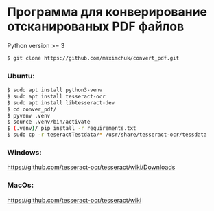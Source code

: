 # Программа для конверирование отсканированых PDF файлов
Python version >= 3
```sh
$ git clone https://github.com/maximchuk/convert_pdf.git
```

### Ubuntu:
```sh
$ sudo apt install python3-venv
$ sudo apt install tesseract-ocr
$ sudo apt install libtesseract-dev
$ cd conver_pdf/
$ pyvenv .venv
$ source .venv/bin/activate
$ (.venv)/ pip install -r requirements.txt
$ sudo cp -r teseractTestdata/* /usr/share/tesseract-ocr/tessdata
```


### Windows:

https://github.com/tesseract-ocr/tesseract/wiki/Downloads

### MacOs:

https://github.com/tesseract-ocr/tesseract/wiki
